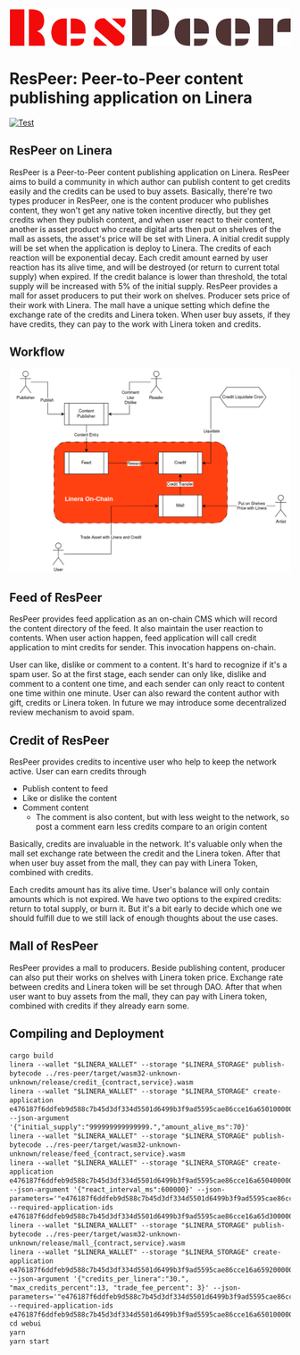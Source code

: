 ![image](webui/src/assets/ResPeer@3x.png)

# ResPeer: Peer-to-Peer content publishing application on Linera

[![Test](https://github.com/web3eye-io/res-peer/actions/workflows/test.yml/badge.svg?branch=master)](https://github.com/web3eye-io/res-peer/actions/workflows/test.yml)

## ResPeer on Linera

ResPeer is a Peer-to-Peer content publishing application on Linera. ResPeer aims to build a community in which author can publish content to get credits easily and the credits can be used to buy assets. Basically, there're two types producer in ResPeer, one is the content producer who publishes content, they won't get any native token incentive directly, but they get credits when they publish content, and when user react to their content, another is asset product who create digital arts then put on shelves of the mall as assets, the asset's price will be set with Linera. A initial credit supply will be set when the application is deploy to Linera. The credits of each reaction will be exponential decay. Each credit amount earned by user reaction has its alive time, and will be destroyed (or return to current total supply) when expired. If the credit balance is lower than threshold, the total supply will be increased with 5% of the initial supply. ResPeer provides a mall for asset producers to put their work on shelves. Producer sets price of their work with Linera. The mall have a unique setting which define the exchange rate of the credits and Linera token. When user buy assets, if they have credits, they can pay to the work with Linera token and credits.

## Workflow

![image](webui/src/assets/Workflow.png)

## Feed of ResPeer

ResPeer provides feed application as an on-chain CMS which will record the content directory of the feed. It also maintain the user reaction to contents. When user action happen, feed application will call credit application to mint credits for sender. This invocation happens on-chain.

User can like, dislike or comment to a content. It's hard to recognize if it's a spam user. So at the first stage, each sender can only like, dislike and comment to a content one time, and each sender can only react to content one time within one minute. User can also reward the content author with gift, credits or Linera token. In future we may introduce some decentralized review mechanism to avoid spam.

## Credit of ResPeer

ResPeer provides credits to incentive user who help to keep the network active. User can earn credits through

* Publish content to feed
* Like or dislike the content
* Comment content
  * The comment is also content, but with less weight to the network, so post a comment earn less credits compare to an origin content

Basically, credits are invaluable in the network. It's valuable only when the mall set exchange rate between the credit and the Linera token. After that when user buy asset from the mall, they can pay with Linera Token, combined with credits.

Each credits amount has its alive time. User's balance will only contain amounts which is not expired. We have two options to the expired credits: return to total supply, or burn it. But it's a bit early to decide which one we should fulfill due to we still lack of enough thoughts about the use cases.

## Mall of ResPeer

ResPeer provides a mall to producers. Beside publishing content, producer can also put their works on shelves with Linera token price. Exchange rate between credits and Linera token will be set through DAO. After that when user want to buy assets from the mall, they can pay with Linera token, combined with credits if they already earn some.

## Compiling and Deployment
```
cargo build
linera --wallet "$LINERA_WALLET" --storage "$LINERA_STORAGE" publish-bytecode ../res-peer/target/wasm32-unknown-unknown/release/credit_{contract,service}.wasm
linera --wallet "$LINERA_WALLET" --storage "$LINERA_STORAGE" create-application e476187f6ddfeb9d588c7b45d3df334d5501d6499b3f9ad5595cae86cce16a65010000000000000001000000 --json-argument '{"initial_supply":"999999999999999.","amount_alive_ms":70}'
linera --wallet "$LINERA_WALLET" --storage "$LINERA_STORAGE" publish-bytecode ../res-peer/target/wasm32-unknown-unknown/release/feed_{contract,service}.wasm
linera --wallet "$LINERA_WALLET" --storage "$LINERA_STORAGE" create-application e476187f6ddfeb9d588c7b45d3df334d5501d6499b3f9ad5595cae86cce16a65040000000000000000000000 --json-argument '{"react_interval_ms":600000}' --json-parameters='"e476187f6ddfeb9d588c7b45d3df334d5501d6499b3f9ad5595cae86cce16a65d30000000000000000000000e476187f6ddfeb9d588c7b45d3df334d5501d6499b3f9ad5595cae86cce16a65d50000000000000000000000"' --required-application-ids e476187f6ddfeb9d588c7b45d3df334d5501d6499b3f9ad5595cae86cce16a65d30000000000000000000000e476187f6ddfeb9d588c7b45d3df334d5501d6499b3f9ad5595cae86cce16a65d50000000000000000000000
linera --wallet "$LINERA_WALLET" --storage "$LINERA_STORAGE" publish-bytecode ../res-peer/target/wasm32-unknown-unknown/release/mall_{contract,service}.wasm
linera --wallet "$LINERA_WALLET" --storage "$LINERA_STORAGE" create-application 
e476187f6ddfeb9d588c7b45d3df334d5501d6499b3f9ad5595cae86cce16a65920000000000000000000000 --json-argument '{"credits_per_linera":"30.", "max_credits_percent":13, "trade_fee_percent": 3}' --json-parameters='"e476187f6ddfeb9d588c7b45d3df334d5501d6499b3f9ad5595cae86cce16a65010000000000000001000000e476187f6ddfeb9d588c7b45d3df334d5501d6499b3f9ad5595cae86cce16a65030000000000000000000000"' --required-application-ids e476187f6ddfeb9d588c7b45d3df334d5501d6499b3f9ad5595cae86cce16a65010000000000000001000000e476187f6ddfeb9d588c7b45d3df334d5501d6499b3f9ad5595cae86cce16a65030000000000000000000000
cd webui
yarn
yarn start
```

